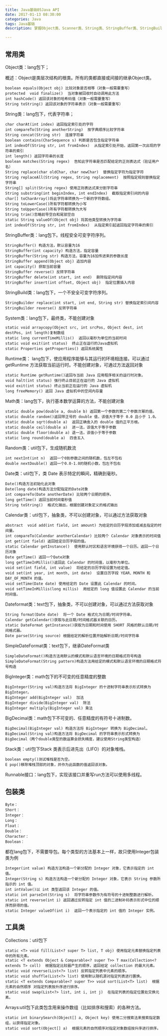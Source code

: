 ```yaml
---
title: Java基础05Java API
date: 2017-01-13 08:30:00
categories: Java
tags: Java基础
description: 掌握Object类、Scanner类、String类、StringBuffer类、StringBuilder类、Arrays类、基本包装类、正则表达式、Math类、Random类、System类、BigInteger类、BigDecimal类、Date类、DateFormate类、Calendar类，及其常用方法。

---
```



## 常用类
Object类：lang包下；

概述：Object是类层次结构的根类。所有的类都直接或间接的继承Object类。

	boolean equals(Object obj) 比较对象是否相等（对象一般需要重写）
	protected  void finalize()  当对象被回收时自动调用此方法
	int hashCode() 返回该对象的哈希码值（对象一般需要重写）
	String toString() 返回该对象的字符串表示（对象一般需要重写）

String类：lang包下，代表字符串；

	char charAt(int index) 返回指定索引处的字符
	int compareTo(String anotherString)  按字典顺序比较字符串
	String concat(String str)  连接字符串
	boolean contains(CharSequence s) 判断是否包含指定字符串
	int indexOf(String str, int fromIndex)  从指定索引处开始，返回第一次出现的字符串的索引
	int length() 返回字符串的长度
	boolean matches(String regex)  告知此字符串是否匹配给定的正则表达式（验证用户名）
	String replace(char oldChar, char newChar)  替换指定字符为指定字符
	String replaceAll(String regex, String replacement)  按照指定规则替换指定字符串
	String[] split(String regex) 使用正则表达式来分割字符串
	String substring(int beginIndex, int endIndex)  截取指定索引间的内容
	char[] toCharArray()将此字符串转换为一个新的字符数组。
	String toLowerCase()所有字符都转换为小写
	String toUpperCase()所有字符都转换为大写
	String trim()忽略前导空白和尾部空白
	static String valueOf(Object obj) 将其他类型转换为字符串
	int indexOf(String str, int fromIndex)  从指定索引起返回指定字符串的索引

StringBuffer类：lang包下。线程安全可变字符序列。

	StringBuffer() 构造方法，默认容量为16
	StringBuffer(int capacity) 构造方法，指定容量
	StringBuffer(String str) 构造方法，容量为16加传进来的参数长度
	StringBuffer append(Object obj) 追加内容
	int capacity() 获取当前容量
	StringBuffer reverse() 反转字符串
	StringBuffer delete(int start, int end)  删除指定间内容
	StringBuffer insert(int offset, Object obj)  指定位置插入内容

StringBuild类：lang包下，一个不安全可变字符序列。

	StringBuilder replace(int start, int end, String str) 替换指定索引间内容
	StringBuilder reverse() 反转字符串

System类：lang包下，最终类，不能创建对象

	static void arraycopy(Object src, int srcPos, Object dest, int destPos, int length)复制数组
	static long currentTimeMillis()  返回以毫秒为单位的当前时间
	static void exit(int status)  终止正在运行的Java虚拟机
	static Properties getProperties() 返回系统属性

Runtime类： lang包下，使应用程序能够与其运行的环境相连接。可以通过 getRuntime 方法获取当前运行时。不能创建对象，可通过方法返回对象

	static Runtime getRuntime()返回与当前 Java 应用程序相关的运行时对象。
	void halt(int status) 强行终止目前正在运行的 Java 虚拟机
	void exit(int status) 终止当前正在运行的 Java 虚拟机
	long freeMemory() 返回 Java 虚拟机中的空闲内存量

Math类：lang包下，执行基本数学运算的方法，不能创建对象

	static double pow(double a, double b) 返回第一个参数的第二个参数次幂的值。
	static double random()返回带正号的 double 值，该值大于等于 0.0 且小于 1.0。
	static double sqrt(double a)  返回正确舍入的 double 值的正平方根。
	static double ceil(double a)  进一法，该值大于等于参数
	static double floor(double a) 退一法，该值小于等于参数
	static long round(double a)  四舍五入

Random类：util包下，生成随机数流

	int nextInt(int n)  返回一个0到参数之间的随机数，包左不包右
	double nextDouble() 返回一个0.0-1.0的随机小数，包左不包右

Date类：util包下，类 Date 表示特定的瞬间，精确到毫秒。

	Date()构造方法初始化此对象
	Date(long date)构造方法分配指定的Date对象
	int compareTo(Date anotherDate) 比较两个日期的顺序。
	long getTime() 返回当前时间毫秒值
	String toString()  格式化输出，根据创建对象定义的格式输出

Calendar类：util包下，抽象类，不可以创建对象，可以通过方法获取对象

	abstract  void add(int field, int amount) 为给定的日历字段添加或减去指定的时间量。
	int compareTo(Calendar anotherCalendar) 比较两个 Calendar 对象表示的时间值
	int get(int field) 返回给定日历字段的值。
	static Calendar getInstance()  使用默认时区和语言环境获得一个日历。返回一个日历对象
	Date getTime() 返回一个Date对象
	long getTimeInMillis()返回此 Calendar 的时间值，以毫秒为单位。
	void set(int field, int value)  将给定的日历字段设置为给定值。
	void set(int year, int month, int date)  设置日历字段 YEAR、MONTH 和 DAY_OF_MONTH 的值。
	void setTime(Date date) 使用给定的 Date 设置此 Calendar 的时间。
	void setTimeInMillis(long millis)  用给定的 long 值设置此 Calendar 的当前时间值。

Dateformat类：text包下，抽象类，不可以创建对象，可以通过方法获取对象

	String format(Date date)  将一个 Date 格式化为日期/时间字符串。
	Calendar getCalendar()获取与此日期/时间格式器关联的日历。
	static DateFormat getInstance()获取为日期和时间使用 SHORT 风格的默认日期/时间格式器。
	Date parse(String source) 根据给定的解析位置开始解析日期/时间字符串

SimpleDateFormat类：text包下，继承DateFormat类

	SimpleDateFormat()构造方法用默认的模式和默认语言环境的日期格式符号构造
	SimpleDateFormat(String pattern)构造方法用给定的模式和默认语言环境的日期格式符号构造

BigInteger类：math包下的不可变的任意精度的整数

	BigInteger(String val)构造方法将 BigInteger 的十进制字符串表示形式转换为 BigInteger。
	BigInteger add(BigInteger val)  加法
	BigInteger divide(BigInteger val)  除法
	BigInteger multiply(BigInteger val) 乘法

BigDecimal类：math包下不可变的、任意精度的有符号十进制数。

	BigDecimal(BigInteger val) 构造方法将 BigInteger 转换为 BigDecimal。
	BigDecimal(String val)构造方法将 BigDecimal 的字符串表示形式转换为 BigDecimal（两个double类型的数运算会损失精度，建议使用String类型构造）

Stack类：util包下Stack 类表示后进先出（LIFO）的对象堆栈。

	boolean empty()测试堆栈是否为空。
	E pop()移除堆栈顶部的对象，并作为此函数的值返回该对象。

Runnable接口：lang包下，实现该接口并重写run方法可以使用多线程。

## 包装类

	Byte：
	Short：
	Integer：
	Long：
	Float：
	Double：
	Character：
	Boolean：

都在lang包下，不需要导包。每个类型的方法基本上一样，故只使用Integer包装类为例

	Integer(int value) 构造方法构造一个新分配的 Integer 对象，它表示指定的 int 值。
	Integer(String s) 构造方法构造一个新分配的 Integer 对象，它表示 String 参数所指示的 int 值。
	int intValue()以 int 类型返回该 Integer 的值。
	static int parseInt(String s)  将字符串参数作为有符号的十进制整数进行解析。
	static int reverse(int i) 返回通过反转指定 int 值的二进制补码表示形式中位的顺序而获得的值。
	static Integer valueOf(int i)  返回一个表示指定的 int 值的 Integer 实例。

## 工具类
Collections：util包下

	static <T> void fill(List<? super T> list, T obj) 使用指定元素替换指定列表中的所有元素。
	static <T extends Object & Comparable<? super T>> T max(Collection<? extends T> coll)  根据指定比较器产生的顺序，返回给定 collection 的最大元素。
	static void reverse(List<?> list) 反转指定列表中元素的顺序。
	static void shuffle(List<?> list) 使用默认随机源对指定列表进行置换。
	static <T extends Comparable<? super T>> void sort(List<T> list)  根据元素的自然顺序 对指定列表按升序进行排序。
	static void swap(List<?> list, int i, int j)  在指定列表的指定位置处交换元素。

Arrays:util包下此类包含用来操作数组（比如排序和搜索）的各种方法。

	static int binarySearch(Object[] a, Object key) 使用二分搜索法来搜索指定数组，以获得指定对象。
	static void sort(Object[] a)  根据元素的自然顺序对指定对象数组按升序进行排序。
